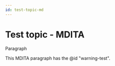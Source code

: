 ```yaml
---
id: test-topic-md
---
```


# Test topic - MDITA 

Paragraph

<p id="warning-test-md">This MDITA paragraph has the @id "warning-test".</p> 